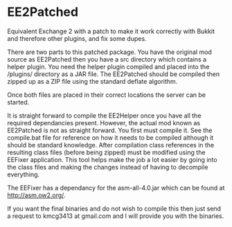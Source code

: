 EE2Patched
==========

Equivalent Exchange 2 with a patch to make it work correctly with Bukkit and therefore other plugins, and fix some dupes.

There are two parts to this patched package. You have the original mod source as EE2Patched then you have a src
directory which contains a helper plugin. You need the helper plugin compiled and placed into the /plugins/ directory
as a JAR file. The EE2Patched should be compiled then zipped up as a ZIP file using the standard deflate algorithm.

Once both files are placed in their correct locations the server can be started.

It is straight forward to compile the EE2Helper once you have all the required dependancies present. However, the actual
mod known as EE2Patched is not as straight forward. You first must compile it. See the compile.bat file for reference on
how it needs to be compiled although it should be standard knowledge. After compilation class references in the resulting
class files (before being zipped) must be modified using the EEFixer application. This tool helps make the job a lot easier
by going into the class files and making the changes instead of having to decompile everything.

The EEFixer has a dependancy for the asm-all-4.0.jar which can be found at http://asm.ow2.org/.

If you want the final binaries and do not wish to compile this then just send a request to kmcg3413 at gmail.com and I will provide you with the binaries.
